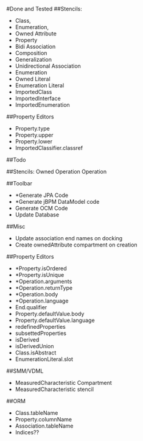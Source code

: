 #Done and Tested
##Stencils:
 - Class,
 - Enumeration,
 - Owned Attribute
 - Property
 - Bidi Association
 - Composition
 - Generalization
 - Unidirectional Association
 - Enumeration
 - Owned Literal
 - Enumeration Literal
 - ImportedClass
 - ImportedInterface
 - ImportedEnumeration

##Property Editors
 - Property.type
 - Property.upper
 - Property.lower
 - ImportedClassifier.classref

##Todo
 
##Stencils:
Owned Operation
Operation

##Toolbar
 - *Generate JPA Code
 - *Generate jBPM DataModel code 
 - Generate OCM Code
 - Update Database
 
##Misc
 - Update association end names on docking
 - Create ownedAttribute compartment on creation 


##Property Editors

 - *Property.isOrdered
 - *Property.isUnique
 - *Operation.arguments
 - *Operation.returnType
 - *Operation.body
 - *Operation.language 
 - End.qualifier
 - Property.defaultValue.body
 - Property.defaultValue.language
 - redefinedProperties
 - subsettedProperties
 - isDerived
 - isDerivedUnion
 - Class.isAbstract
 - EnumerationLiteral.slot

##SMM/VDML
 - MeasuredCharacteristic Compartment
 - MeasuredCharacteristic stencil


##ORM
 - Class.tableName
 - Property.columnName
 - Association.tableName
 - Indices??
